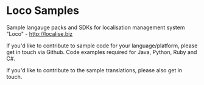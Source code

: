 # Loco Samples

Sample langauge packs and SDKs for localisation management system "Loco" - http://localise.biz

If you'd like to contribute to sample code for your language/platform, please get in touch via Github.
Code examples required for Java, Python, Ruby and C#.

If you'd like to contribute to the sample translations, please also get in touch.

